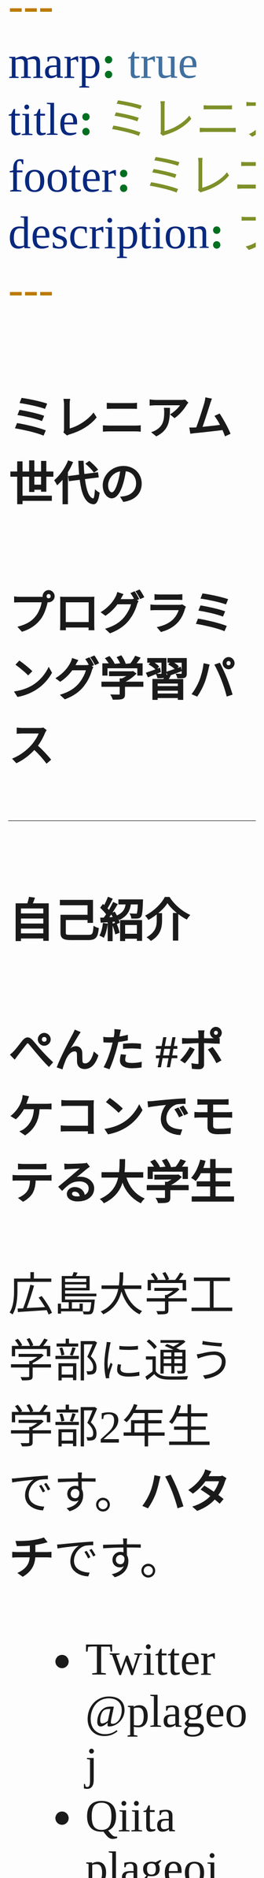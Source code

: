 ```yaml
---
marp: true
title: ミレニアム世代のプログラミング学習パス
footer: ミレニアム世代のプログラミング学習パス / ぺんた@plageoj #OSH2019
description: プログラミングが特異な大学生がこれまで学習してきた言語について語ります
---
```


<style>
*{
    font-family: "M+ 1p";
    font-size: 2.4rem;
}
</style>

# ミレニアム世代の
# プログラミング学習パス

---

# 自己紹介

## ぺんた #ポケコンでモテる大学生

広島大学工学部に通う学部2年生です。**ハタチ**です。

+ Twitter   @plageoj
+ Qiita     plageoj
+ Facebook  plageoj

---

# 本日のターゲット

+ 学生
+ 元学生

---

# 私のプログラミング遍歴

※ 一般的な大学生とはかなり異なります。

---

# プログラミングとの出会い：小5

NEC PC-9801

…… N-BASIC

+ パソコンを起動して最初に出る画面との戦い
+ カセット I/F がなくて保存はできませんでした
+ リファレンスだけが頼り。他人のお手本もありません

---

# 当時のプログラム例

```BASIC
10 A = INT(RND() * 10 + 1)
20 B = INT(RND() * 10 + 1)
30 PRINT A; "*"; B;
40 INPUT "="; D
50 IF A * B - D THEN 80 ELSE 60
60 PRINT "ｾｲｶｲﾃﾞｽ"
70 END
80 PRINT "ﾏﾁｶﾞｲﾃﾞｽ"
90 END
```

---

# 「毎日がコードゴルフ」の時代：中1

**自己表現の手段として** BASIC を得て、ポケコンに手を出す

BASIC ≒ 作文

+ ゲームづくり、速度が足りなくて C をはじめる

---

# 「これからは Web の時代が来るぞ！」：中2

+ HTML 4.0 Strict
+ CSS 2.1

このとき使った本は、`<FONT>` タグを推奨しないという

当時としては画期的なものでした。

---

# HTML の限界を知る時代：高１～

+ php
+ MySQL
+ 受験
+ Node.JS

---

# インタラクティブ Web の時代：高2～

+ ES5
+ やっと最新技術に追いついた
+ 受験
+ ES6
+ TypeScript

---

# 大学1年：「これからは IoT の時代が来るぞ！」

+ Arduino C++
+ つづく

---

# 学習はいつも必要に迫られて始めるが、
# そのうち必要性はどうでもよくなってくる。

#### ラーナーズ・ハイ？

---

ハイになれば、
# 学習は意識的でなくなる

---

# 好奇心ドリブンものづくりは、たのしい！
# 習作をつくろう。自慢しよう。

---

# プログラミングは自由作文みたいなもの。

---

# 宣伝：「エンジニア昔語り」で検索！

![](https://qiita-image-store.s3.amazonaws.com/0/116845/d9d605d2-4a1b-71ae-f0dd-cb477e875cd3.png)

---

# 以上、1998年（昭和73年）生まれでした。
# ありがとうございました！

+ Twitter:      @plageoj
+ Facebook:     plageoj